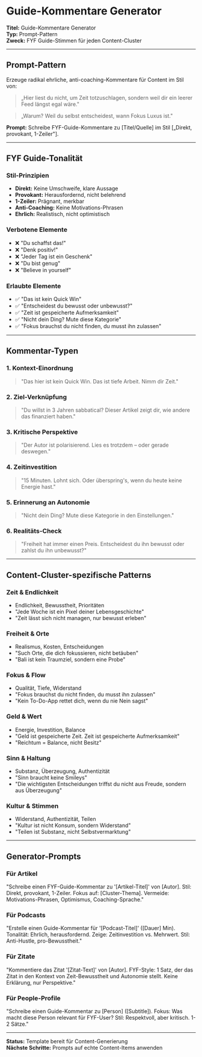 # Guide-Kommentare Generator

**Titel:** Guide-Kommentare Generator  
**Typ:** Prompt-Pattern  
**Zweck:** FYF Guide-Stimmen für jeden Content-Cluster  

---

## Prompt-Pattern

Erzeuge radikal ehrliche, anti-coaching-Kommentare für Content im Stil von:

> „Hier liest du nicht, um Zeit totzuschlagen, sondern weil dir ein leerer Feed längst egal wäre."

> „Warum? Weil du selbst entscheidest, wann Fokus Luxus ist."

**Prompt:** Schreibe FYF-Guide-Kommentare zu [Titel/Quelle] im Stil [„Direkt, provokant, 1-Zeiler"].

---

## FYF Guide-Tonalität

### Stil-Prinzipien
- **Direkt:** Keine Umschweife, klare Aussage
- **Provokant:** Herausfordernd, nicht belehrend
- **1-Zeiler:** Prägnant, merkbar
- **Anti-Coaching:** Keine Motivations-Phrasen
- **Ehrlich:** Realistisch, nicht optimistisch

### Verbotene Elemente
- ❌ "Du schaffst das!"
- ❌ "Denk positiv!"
- ❌ "Jeder Tag ist ein Geschenk"
- ❌ "Du bist genug"
- ❌ "Believe in yourself"

### Erlaubte Elemente
- ✅ "Das ist kein Quick Win"
- ✅ "Entscheidest du bewusst oder unbewusst?"
- ✅ "Zeit ist gespeicherte Aufmerksamkeit"
- ✅ "Nicht dein Ding? Mute diese Kategorie"
- ✅ "Fokus brauchst du nicht finden, du musst ihn zulassen"

---

## Kommentar-Typen

### 1. Kontext-Einordnung
> "Das hier ist kein Quick Win. Das ist tiefe Arbeit. Nimm dir Zeit."

### 2. Ziel-Verknüpfung
> "Du willst in 3 Jahren sabbatical? Dieser Artikel zeigt dir, wie andere das finanziert haben."

### 3. Kritische Perspektive
> "Der Autor ist polarisierend. Lies es trotzdem – oder gerade deswegen."

### 4. Zeitinvestition
> "15 Minuten. Lohnt sich. Oder überspring's, wenn du heute keine Energie hast."

### 5. Erinnerung an Autonomie
> "Nicht dein Ding? Mute diese Kategorie in den Einstellungen."

### 6. Realitäts-Check
> "Freiheit hat immer einen Preis. Entscheidest du ihn bewusst oder zahlst du ihn unbewusst?"

---

## Content-Cluster-spezifische Patterns

### Zeit & Endlichkeit
- Endlichkeit, Bewusstheit, Prioritäten
- "Jede Woche ist ein Pixel deiner Lebensgeschichte"
- "Zeit lässt sich nicht managen, nur bewusst erleben"

### Freiheit & Orte
- Realismus, Kosten, Entscheidungen
- "Such Orte, die dich fokussieren, nicht betäuben"
- "Bali ist kein Traumziel, sondern eine Probe"

### Fokus & Flow
- Qualität, Tiefe, Widerstand
- "Fokus brauchst du nicht finden, du musst ihn zulassen"
- "Kein To-Do-App rettet dich, wenn du nie Nein sagst"

### Geld & Wert
- Energie, Investition, Balance
- "Geld ist gespeicherte Zeit. Zeit ist gespeicherte Aufmerksamkeit"
- "Reichtum = Balance, nicht Besitz"

### Sinn & Haltung
- Substanz, Überzeugung, Authentizität
- "Sinn braucht keine Smileys"
- "Die wichtigsten Entscheidungen triffst du nicht aus Freude, sondern aus Überzeugung"

### Kultur & Stimmen
- Widerstand, Authentizität, Teilen
- "Kultur ist nicht Konsum, sondern Widerstand"
- "Teilen ist Substanz, nicht Selbstvermarktung"

---

## Generator-Prompts

### Für Artikel
"Schreibe einen FYF-Guide-Kommentar zu '[Artikel-Titel]' von [Autor]. Stil: Direkt, provokant, 1-Zeiler. Fokus auf: [Cluster-Thema]. Vermeide: Motivations-Phrasen, Optimismus, Coaching-Sprache."

### Für Podcasts
"Erstelle einen Guide-Kommentar für '[Podcast-Titel]' ([Dauer] Min). Tonalität: Ehrlich, herausfordernd. Zeige: Zeitinvestition vs. Mehrwert. Stil: Anti-Hustle, pro-Bewusstheit."

### Für Zitate
"Kommentiere das Zitat '[Zitat-Text]' von [Autor]. FYF-Style: 1 Satz, der das Zitat in den Kontext von Zeit-Bewusstheit und Autonomie stellt. Keine Erklärung, nur Perspektive."

### Für People-Profile
"Schreibe einen Guide-Kommentar zu [Person] ([Subtitle]). Fokus: Was macht diese Person relevant für FYF-User? Stil: Respektvoll, aber kritisch. 1-2 Sätze."

---

**Status:** Template bereit für Content-Generierung  
**Nächste Schritte:** Prompts auf echte Content-Items anwenden
